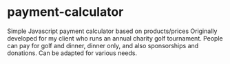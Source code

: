 # payment-calculator
Simple Javascript payment calculator based on products/prices
Originally developed for my client who runs an annual charity golf tournament. People can pay for golf and dinner, dinner only, and also  sponsorships and donations. Can be adapted for various needs.
